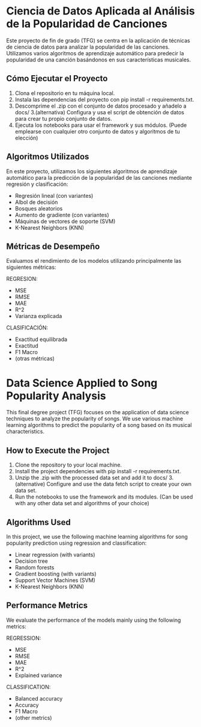 # Ciencia de Datos Aplicada al Análisis de la Popularidad de Canciones
Este proyecto de fin de grado (TFG) se centra en la aplicación de técnicas de ciencia de datos para analizar la popularidad de las canciones. Utilizamos varios algoritmos de aprendizaje automático para predecir la popularidad de una canción basándonos en sus características musicales.

## Cómo Ejecutar el Proyecto
1. Clona el repositorio en tu máquina local.
2. Instala las dependencias del proyecto con pip install -r requirements.txt.
3. Descomprime el .zip con el conjunto de datos procesado y añadelo a docs/
3.(alternativa) Configura y usa el script de obtención de datos para crear tu propio conjunto de datos.
4. Ejecuta los notebooks para usar el framework y sus módulos. (Puede emplearse con cualquier otro conjunto de datos y algoritmos de tu elección)

## Algoritmos Utilizados
En este proyecto, utilizamos los siguientes algoritmos de aprendizaje automático para la predicción de la popularidad de las canciones mediante regresión y clasificación:

- Regresión lineal (con variantes)
- Albol de decisión
- Bosques aleatorios
- Aumento de gradiente (con variantes)
- Máquinas de vectores de soporte (SVM)
- K-Nearest Neighbors (KNN)

## Métricas de Desempeño
Evaluamos el rendimiento de los modelos utilizando principalmente las siguientes métricas:

REGRESION:
- MSE
- RMSE
- MAE
- R^2
- Varianza explicada

CLASIFICACIÓN:
- Exactitud equilibrada
- Exactitud
- F1 Macro
- (otras métricas)


# Data Science Applied to Song Popularity Analysis
This final degree project (TFG) focuses on the application of data science techniques to analyze the popularity of songs. We use various machine learning algorithms to predict the popularity of a song based on its musical characteristics.

## How to Execute the Project
1. Clone the repository to your local machine.
2. Install the project dependencies with pip install -r requirements.txt.
3. Unzip the .zip with the processed data set and add it to docs/
3.(alternative) Configure and use the data fetch script to create your own data set.
4. Run the notebooks to use the framework and its modules. (Can be used with any other data set and algorithms of your choice)

## Algorithms Used
In this project, we use the following machine learning algorithms for song popularity prediction using regression and classification:

- Linear regression (with variants)
- Decision tree
- Random forests
- Gradient boosting (with variants)
- Support Vector Machines (SVM)
- K-Nearest Neighbors (KNN)

## Performance Metrics
We evaluate the performance of the models mainly using the following metrics:

REGRESSION:
- MSE
- RMSE
- MAE
- R^2
- Explained variance

CLASSIFICATION:
- Balanced accuracy
- Accuracy
- F1 Macro
- (other metrics)
